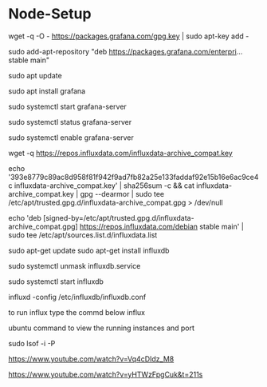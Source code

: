 # Node-Setup


wget -q -O - https://packages.grafana.com/gpg.key | sudo apt-key add -

sudo add-apt-repository "deb https://packages.grafana.com/enterpri... stable main"

sudo apt update

sudo apt install grafana

sudo systemctl start grafana-server

sudo systemctl status grafana-server

sudo systemctl enable grafana-server





wget -q https://repos.influxdata.com/influxdata-archive_compat.key

echo '393e8779c89ac8d958f81f942f9ad7fb82a25e133faddaf92e15b16e6ac9ce4c influxdata-archive_compat.key' | sha256sum -c && cat influxdata-archive_compat.key | gpg --dearmor | sudo tee /etc/apt/trusted.gpg.d/influxdata-archive_compat.gpg > /dev/null

echo 'deb [signed-by=/etc/apt/trusted.gpg.d/influxdata-archive_compat.gpg] https://repos.influxdata.com/debian stable main' | sudo tee /etc/apt/sources.list.d/influxdata.list

sudo apt-get update
sudo apt-get install influxdb

sudo systemctl unmask influxdb.service

sudo systemctl start influxdb

influxd -config /etc/influxdb/influxdb.conf

to run influx type the commd below
influx

ubuntu command to view the running instances and port

sudo lsof -i -P

https://www.youtube.com/watch?v=Vq4cDIdz_M8


https://www.youtube.com/watch?v=yHTWzFpgCuk&t=211s




